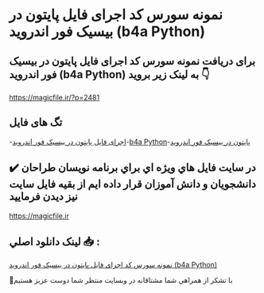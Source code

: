 # نمونه سورس کد اجرای فایل پایتون در بیسیک فور اندروید (b4a Python)

## برای دریافت نمونه سورس کد اجرای فایل پایتون در بیسیک فور اندروید (b4a Python) به لینک زیر بروید 👇

https://magicfile.ir/?p=2481

## تگ های فایل

-[اجرای فایل پایتون در بیسیک فور اندروید](https://magicfile.ir/product/%d8%a7%d8%ac%d8%b1%d8%a7%db%8c-%d9%81%d8%a7%db%8c%d9%84-%d9%be%d8%a7%db%8c%d8%aa%d9%88%d9%86-%d8%af%d8%b1-%d8%a8%db%8c%d8%b3%db%8c%da%a9-%d9%81%d9%88%d8%b1-%d8%a7%d9%86%d8%af%d8%b1%d9%88%db%8c%d8%af/)-[b4a Python](https://magicfile.ir/product/%d8%a7%d8%ac%d8%b1%d8%a7%db%8c-%d9%81%d8%a7%db%8c%d9%84-%d9%be%d8%a7%db%8c%d8%aa%d9%88%d9%86-%d8%af%d8%b1-%d8%a8%db%8c%d8%b3%db%8c%da%a9-%d9%81%d9%88%d8%b1-%d8%a7%d9%86%d8%af%d8%b1%d9%88%db%8c%d8%af/)-[پایتون در بیسیک فور اندروید](https://magicfile.ir/product/%d8%a7%d8%ac%d8%b1%d8%a7%db%8c-%d9%81%d8%a7%db%8c%d9%84-%d9%be%d8%a7%db%8c%d8%aa%d9%88%d9%86-%d8%af%d8%b1-%d8%a8%db%8c%d8%b3%db%8c%da%a9-%d9%81%d9%88%d8%b1-%d8%a7%d9%86%d8%af%d8%b1%d9%88%db%8c%d8%af/)

## ✔️ در سايت فايل هاي ويژه اي براي برنامه نويسان طراحان دانشجويان و دانش آموزان قرار داده ايم از بقيه فايل سايت نيز ديدن فرماييد

https://magicfile.ir


## لينک دانلود اصلي 📥 :

[نمونه سورس کد اجرای فایل پایتون در بیسیک فور اندروید (b4a Python)](https://magicfile.ir/product/%d8%a7%d8%ac%d8%b1%d8%a7%db%8c-%d9%81%d8%a7%db%8c%d9%84-%d9%be%d8%a7%db%8c%d8%aa%d9%88%d9%86-%d8%af%d8%b1-%d8%a8%db%8c%d8%b3%db%8c%da%a9-%d9%81%d9%88%d8%b1-%d8%a7%d9%86%d8%af%d8%b1%d9%88%db%8c%d8%af/) 


🙏با تشکر از همراهي شما مشتاقانه در وبسایت منتظر شما دوست عزیز هستیم

